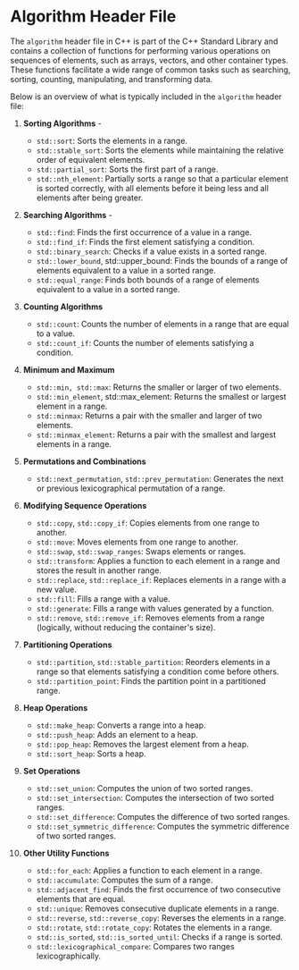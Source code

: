 # Algorithm Header File

The `algorithm` header file in C++ is part of the C++ Standard Library and contains a collection of functions for performing various operations on sequences of elements, such as arrays, vectors, and other container types. These functions facilitate a wide range of common tasks such as searching, sorting, counting, manipulating, and transforming data.

Below is an overview of what is typically included in the `algorithm` header file:

1. **Sorting Algorithms** -
    - `std::sort`: Sorts the elements in a range.
    - `std::stable_sort`: Sorts the elements while maintaining the relative order of equivalent elements.
    - `std::partial_sort`: Sorts the first part of a range.
    - `std::nth_element`: Partially sorts a range so that a particular element is sorted correctly, with all elements before it being less and all elements after being greater.

2. **Searching Algorithms** -
    - `std::find`: Finds the first occurrence of a value in a range.
    - `std::find_if`: Finds the first element satisfying a condition.
    - `std::binary_search`: Checks if a value exists in a sorted range.
    - `std::lower_bound`, std::upper_bound: Finds the bounds of a range of elements equivalent to a value in a sorted range.
    - `std::equal_range`: Finds both bounds of a range of elements equivalent to a value in a sorted range.

3. **Counting Algorithms**
    - `std::count`: Counts the number of elements in a range that are equal to a value.
    - `std::count_if`: Counts the number of elements satisfying a condition.

4. **Minimum and Maximum**
    - `std::min, std::max`: Returns the smaller or larger of two elements.
    - `std::min_element`, std::max_element: Returns the smallest or largest element in a range.
    - `std::minmax`: Returns a pair with the smaller and larger of two elements.
    - `std::minmax_element`: Returns a pair with the smallest and largest elements in a range.

5. **Permutations and Combinations**
    - `std::next_permutation`, `std::prev_permutation`: Generates the next or previous lexicographical permutation of a range.

6. **Modifying Sequence Operations**
    - `std::copy`, `std::copy_if`: Copies elements from one range to another.
    - `std::move`: Moves elements from one range to another.
    - `std::swap`, `std::swap_ranges`: Swaps elements or ranges.
    - `std::transform`: Applies a function to each element in a range and stores the result in another range.
    - `std::replace`, `std::replace_if`: Replaces elements in a range with a new value.
    - `std::fill`: Fills a range with a value.
    - `std::generate`: Fills a range with values generated by a function.
    - `std::remove`, `std::remove_if`: Removes elements from a range (logically, without reducing the container's size).

7. **Partitioning Operations**
    - `std::partition`, `std::stable_partition`: Reorders elements in a range so that elements satisfying a condition come before others.
    - `std::partition_point`: Finds the partition point in a partitioned range.

8. **Heap Operations**
    - `std::make_heap`: Converts a range into a heap.
    - `std::push_heap`: Adds an element to a heap.
    - `std::pop_heap`: Removes the largest element from a heap.
    - `std::sort_heap`: Sorts a heap.

9. **Set Operations**
    - `std::set_union`: Computes the union of two sorted ranges.
    - `std::set_intersection`: Computes the intersection of two sorted ranges.
    - `std::set_difference`: Computes the difference of two sorted ranges.
    - `std::set_symmetric_difference`: Computes the symmetric difference of two sorted ranges.

10. **Other Utility Functions**
    - `std::for_each`: Applies a function to each element in a range.
    - `std::accumulate`: Computes the sum of a range.
    - `std::adjacent_find`: Finds the first occurrence of two consecutive elements that are equal.
    - `std::unique`: Removes consecutive duplicate elements in a range.
    - `std::reverse`, `std::reverse_copy`: Reverses the elements in a range.
    - `std::rotate`, `std::rotate_copy`: Rotates the elements in a range.
    - `std::is_sorted`, `std::is_sorted_until`: Checks if a range is sorted.
    - `std::lexicographical_compare`: Compares two ranges lexicographically.
